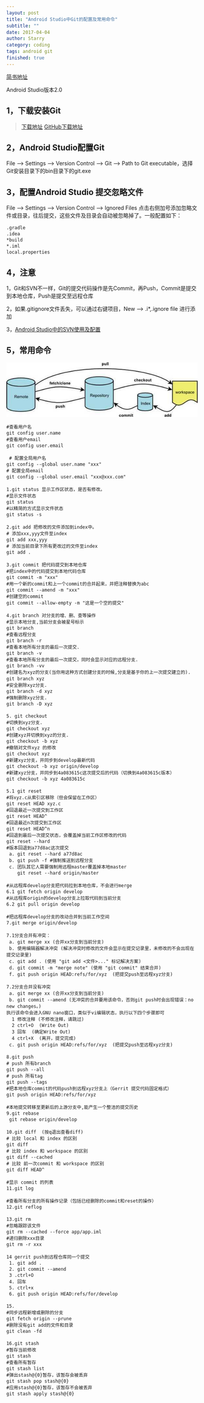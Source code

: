 ```yaml
---
layout: post
title: "Android Studio中Git的配置及常用命令"
subtitle: ""
date: 2017-04-04
author: Starry
category: coding
tags: android git
finished: true
---
```


[简书地址](https://www.jianshu.com/p/379324f0b7db)

Android Studio版本2.0

## 1，下载安装Git

> [下载地址](https://git-scm.com/downloads)
[GitHub下载地址](https://github.com/git-for-windows/git/releases)

## 2，Android Studio配置Git

File —> Settings —> Version Control —> Git —> Path to Git executable，选择Git安装目录下的bin目录下的git.exe

## 3，配置Android Studio 提交忽略文件

File —> Settings —> Version Control —> Ignored Files 点击右侧加号添加忽略文件或目录，往后提交，这些文件及目录会自动被忽略掉了。一般配置如下：
```
.gradle
.idea
*build
*.iml
local.properties
```

## 4，注意

1，Git和SVN不一样，Git的提交代码操作是先Commit，再Push，Commit是提交到本地仓库，Push是提交至远程仓库

2，如果.gitignore文件丢失，可以通过右键项目，New —> .i*,.ignore file 进行添加

3，[Android Studio中的SVN使用及配置](https://github.com/starry90/EssayNote/blob/master/android/Android%20Studio中的SVN使用及配置.md)

## 5，常用命令

![git常用命令.jpg](../images/android/git_command.jpg)

```
#查看用户名
git config user.name
#查看用户email
git config user.email

 # 配置全局用户名
git config --global user.name "xxx"
# 配置全局email
git config --global user.email "xxx@xxx.com"

1.git status 显示工作区状态，是否有修改。
#显示文件状态
git status
#以精简的方式显示文件状态
git status -s

2.git add 把修改的文件添加到index中。
# 添加xxx,yyy文件至index
git add xxx,yyy
# 添加当前目录下所有更改过的文件至index
git add .

3.git commit 把代码提交到本地仓库
#把index中的代码提交到本地代码仓库
git commit -m "xxx"
#用一个新的commit和上一个commit的合并起来，并把注释替换为abc
git commit --amend -m "xxx"
#创建空的commit
git commit --allow-empty -m "这是一个空的提交"

4.git branch 对分支的增、删、查等操作
#显示本地分支,当前分支会被星号标示
git branch
#查看远程分支
git branch -r
#查看本地所有分支的最后一次提交.
git branch -v
#查看本地所有分支的最后一次提交，同时会显示对应的远程分支.
git branch -vv
#创建名为xyz的分支(当你用这种方式创建分支的时候,分支是基于你的上一次提交建立的).
git branch xyz 		　　
#安全删除xyz分支.
git branch -d xyz
#强制删除xyz分支.
git branch -D xyz

5. git checkout
#切换到xyz分支.
git checkout xyz
#创建xyz并切换到xyz的分支.
git checkout -b xyz
#撤销对文件xyz 的修改
git checkout xyz
#新建xyz分支，并同步到develop最新代码
git checkout -b xyz origin/develop
#新建xyz分支，并同步到4a083615c这次提交后的代码（切换到4a083615c版本）
git checkout -b xyz 4a083615c

5.1 git reset
#将xyz.c从索引区移除（但会保留在工作区）
git reset HEAD xyz.c
#回退最近一次提交到工作区
git reset HEAD^
#回退最近n次提交到工作区
git reset HEAD^n
#回退到最后一次提交状态，会覆盖掉当前工作区修改的代码
git reset --hard
#版本回退到a77d8ac这次提交
 a. git reset --hard a77d8ac
 b. git push -f #强制推送到远程分支
 c. 团队其它人需要强制用远程master覆盖掉本地master
    git reset --hard origin/master

#从远程库develop分支把代码拉到本地仓库，不会进行merge
6.1 git fetch origin develop
#从远程库origin的develop分支上拉取代码到当前分支
6.2 git pull origin develop

#把远程库develop分支的改动合并到当前工作空间
7.git merge origin/develop

7.1分支合并有冲突：
 a. git merge xx (合并xx分支到当前分支)
 b. 使用编辑器解决冲突 (解决冲突时修改的文件会显示在提交记录里，未修改的不会出现在提交记录里)
 c. git add . (使用 "git add <文件>..." 标记解决方案)
 d. git commit -m "merge note" (使用 "git commit" 结束合并)
 f. git push origin HEAD:refs/for/xyz  (把提交push至远程xyz分支)

7.2分支合并没有冲突
 a. git merge xx (合并xx分支到当前分支)
 b. git commit --amend (无冲突的合并要用该命令，否则git push时会出现错误：no new changes。)
执行该命令会进入GNU nano窗口，类似于vi编辑状态，执行以下四个步骤即可
  1 修改注释 (不修改注释，请跳过)
  2 ctrl+O  (Write Out)
  3 回车  (确定Write Out)
  4 ctrl+X  (离开，提交完成)
 c. git push origin HEAD:refs/for/xyz  (把提交push至远程xyz分支)

8.git push
# push 所有branch
git push --all
# push 所有tag
git push --tags
#把本地仓库commit的代码push到远程xyz分支上（Gerrit 提交代码固定格式）
git push origin HEAD:refs/for/xyz

#本地提交转移至更新后的上游分支中,能产生一个整洁的提交历史
9.git rebase
 git rebase origin/develop

10.git diff  (按q退出查看diff)
# 比较 local 和 index 的区别
git diff
# 比较 index 和 workspace 的区别
git diff --cached
# 比较 前一次commit 和 workspace 的区别
git diff HEAD^

#显示 commit 的列表
11.git log

#查看所有分支的所有操作记录（包括已经删除的commit和reset的操作）
12.git reflog

13.git rm
#忽略跟踪该文件
git rm --cached --force app/app.iml
#递归删除xxx目录
git rm -r xxx

14 gerrit push到远程仓库同一个提交
 1. git add .
 2. git commit --amend
 3 .ctrl+O
 4. 回车
 5. ctrl+x
 6. git push origin HEAD:refs/for/develop

15.
#同步远程新增或删除的分支
git fetch origin --prune
#删除没有git add的文件和目录
git clean -fd

16.git stash
#暂存当前修改
git stash
#查看所有暂存
git stash list
#弹出stash@{0}暂存，该暂存会被丢弃
git stash pop stash@{0}
#应用stash@{0}暂存，该暂存不会被丢弃
git stash apply stash@{0}
```
